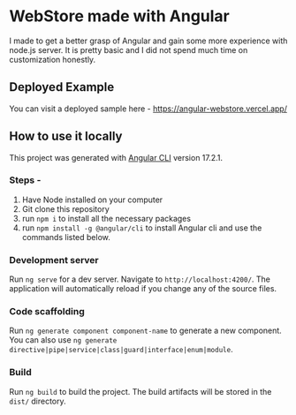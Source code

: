 # WebStore made with Angular

I made to get a better grasp of Angular and gain some more experience with node.js server. It is pretty basic and I did not spend much time on customization honestly. 


## Deployed Example 
You can visit a deployed sample here - https://angular-webstore.vercel.app/


## How to use it locally

This project was generated with [Angular CLI](https://github.com/angular/angular-cli) version 17.2.1.

### Steps - 
1. Have Node installed on your computer
2. Git clone this repository
3. run `npm i` to install all the necessary packages
4. run `npm install -g @angular/cli` to install Angular cli and use the commands listed below.

### Development server

Run `ng serve` for a dev server. Navigate to `http://localhost:4200/`. The application will automatically reload if you change any of the source files.

### Code scaffolding

Run `ng generate component component-name` to generate a new component. You can also use `ng generate directive|pipe|service|class|guard|interface|enum|module`.

### Build

Run `ng build` to build the project. The build artifacts will be stored in the `dist/` directory.


